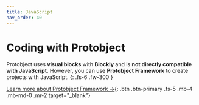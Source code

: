 ```yaml
---
title: JavaScript
nav_order: 40
---
```


# Coding with Protobject  

Protobject uses **visual blocks** with **Blockly** and is **not directly compatible with JavaScript**. However, you can use **Protobject Framework** to create projects with JavaScript.
{: .fs-6 .fw-300 }

[Learn more about Protobject Framework →](https://framework.protobject.com){: .btn .btn-primary .fs-5 .mb-4 .mb-md-0 .mr-2 target="_blank"}


